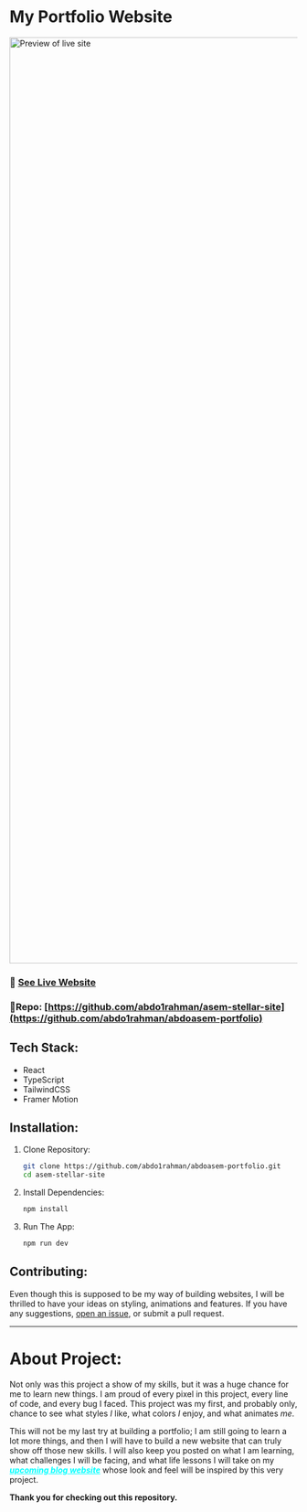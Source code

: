 # My Portfolio Website

<img width="2842" height="1621" alt="Preview of live site" src="https://github.com/user-attachments/assets/8614aca0-febd-46a7-b4b8-1a3da5f24e6d" />

### 🔗 [See Live Website](https://abdoasem.com)

### 📁**Repo**: [https://github.com/abdo1rahman/asem-stellar-site](https://github.com/abdo1rahman/abdoasem-portfolio)

## Tech Stack:

- React
- TypeScript
- TailwindCSS
- Framer Motion

## Installation:

1. Clone Repository:
   ```bash
   git clone https://github.com/abdo1rahman/abdoasem-portfolio.git
   cd asem-stellar-site
   ```
2. Install Dependencies:
   ```bash
   npm install
   ```
3. Run The App:
   ```bash
   npm run dev
   ```

## Contributing:

Even though this is supposed to be my way of building websites, I will be thrilled to have your ideas on styling, animations and features.
If you have any suggestions, [open an issue](https://github.com/abdo1rahman/abdoasem-portfolio/issues), or submit a pull request.

<hr>

# About Project:

Not only was this project a show of my skills, but it was a huge chance for me to learn new things. I am proud of every pixel in this project, every line of code, and every bug I faced. This project was my first, and probably only, chance to see what styles _I_ like, what colors _I_ enjoy, and what animates _me_.

This will not be my last try at building a portfolio; I am still going to learn a lot more things, and then I will have to build a new website that can truly show off those new skills. I will also keep you posted on what I am learning, what challenges I will be facing, and what life lessons I will take on my <span style="color: cyan; font-style: italic; font-weight: 700; text-decoration: underline;">upcoming blog website</span> whose look and feel will be inspired by this very project.

**Thank you for checking out this repository.**
